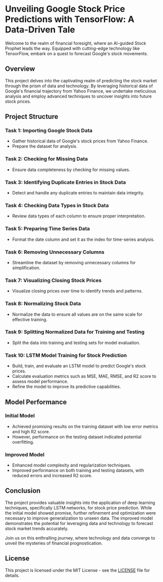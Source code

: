 # Unveiling Google Stock Price Predictions with TensorFlow: A Data-Driven Tale

Welcome to the realm of financial foresight, where an AI-guided Stock Prophet leads the way. Equipped with cutting-edge technology like TensorFlow, embark on a quest to forecast Google's stock movements.

## Overview

This project delves into the captivating realm of predicting the stock market through the prism of data and technology. By leveraging historical data of Google's financial trajectory from Yahoo Finance, we undertake meticulous analysis and employ advanced techniques to uncover insights into future stock prices.

## Project Structure

### Task 1: Importing Google Stock Data
- Gather historical data of Google's stock prices from Yahoo Finance.
- Prepare the dataset for analysis.

### Task 2: Checking for Missing Data
- Ensure data completeness by checking for missing values.

### Task 3: Identifying Duplicate Entries in Stock Data
- Detect and handle any duplicate entries to maintain data integrity.

### Task 4: Checking Data Types in Stock Data
- Review data types of each column to ensure proper interpretation.

### Task 5: Preparing Time Series Data
- Format the date column and set it as the index for time-series analysis.

### Task 6: Removing Unnecessary Columns
- Streamline the dataset by removing unnecessary columns for simplification.

### Task 7: Visualizing Closing Stock Prices
- Visualize closing prices over time to identify trends and patterns.

### Task 8: Normalizing Stock Data
- Normalize the data to ensure all values are on the same scale for effective training.

### Task 9: Splitting Normalized Data for Training and Testing
- Split the data into training and testing sets for model evaluation.

### Task 10: LSTM Model Training for Stock Prediction
- Build, train, and evaluate an LSTM model to predict Google's stock prices.
- Calculate evaluation metrics such as MSE, MAE, RMSE, and R2 score to assess model performance.
- Refine the model to improve its predictive capabilities.

## Model Performance

### Initial Model
- Achieved promising results on the training dataset with low error metrics and high R2 score.
- However, performance on the testing dataset indicated potential overfitting.

### Improved Model
- Enhanced model complexity and regularization techniques.
- Improved performance on both training and testing datasets, with reduced errors and increased R2 score.

## Conclusion

The project provides valuable insights into the application of deep learning techniques, specifically LSTM networks, for stock price prediction. While the initial model showed promise, further refinement and optimization were necessary to improve generalization to unseen data. The improved model demonstrates the potential for leveraging data and technology to forecast stock market trends accurately.

Join us on this enthralling journey, where technology and data converge to unveil the mysteries of financial prognostication.

## License

This project is licensed under the MIT License - see the [LICENSE](LICENSE) file for details.

